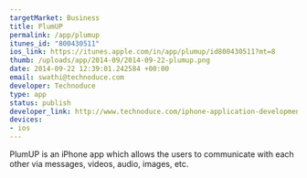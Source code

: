 ```yaml
--- 
targetMarket: Business
title: PlumUP
permalink: /app/plumup
itunes_id: "800430511"
ios_link: https://itunes.apple.com/in/app/plumup/id800430511?mt=8
thumb: /uploads/app/2014-09/2014-09-22-plumup.png
date: 2014-09-22 12:39:01.242584 +00:00
email: swathi@technoduce.com
developer: Technoduce
type: app
status: publish
developer_link: http://www.technoduce.com/iphone-application-development
devices: 
- ios
---
```


PlumUP is an iPhone app which allows the users to communicate with each other via messages, videos, audio, images, etc. 
